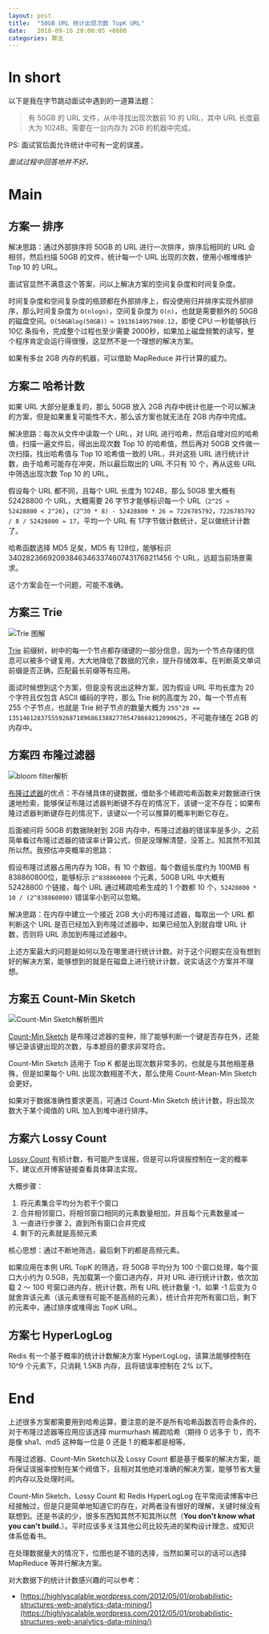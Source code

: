 ```yaml
---
layout: post
title:  "50GB URL 统计出现次数 TopK URL"
date:   2018-09-16 20:00:05 +0800
categories: 算法
---
```


# In short

以下是我在字节跳动面试中遇到的一道算法题：

> 有 50GB 的 URL 文件，从中寻找出现次数前 10 的 URL，其中 URL 长度最大为 1024B，需要在一台内存为 2GB 的机器中完成。

PS: 面试官后面允许统计中可有一定的误差。

*面试过程中回答地并不好。*

# Main

## 方案一 排序

解决思路：通过外部排序将 50GB 的 URL 进行一次排序，排序后相同的 URL 会相邻，然后扫描 50GB 的文件，统计每一个 URL 出现的次数，使用小根堆维护 Top 10 的 URL。

面试官显然不满意这个答案，问以上解决方案的空间复杂度和时间复杂度。

时间复杂度和空间复杂度的瓶颈都在外部排序上，假设使用归并排序实现外部排序，那么时间复杂度为 `O(nlogn)`，空间复杂度为 `O(n)`，也就是需要额外的 50GB 的磁盘空间。`O(50GBlog(50GB)）≈ 1913614957980.12`，即使 CPU 一秒能够执行 10亿 条指令，完成整个过程也至少需要 2000秒，如果加上磁盘频繁的读写，整个程序肯定会运行得很慢，这显然不是一个理想的解决方案。

如果有多台 2GB 内存的机器，可以借助 MapReduce 并行计算的威力。

## 方案二 哈希计数

如果 URL 大部分是重复的，那么 50GB 放入 2GB 内存中统计也是一个可以解决的方案，但是如果重复可能性不大，那么该方案也就无法在 2GB 内存中完成。

解决思路：每次从文件中读取一个 URL，对 URL 进行哈希，然后自增对应的哈希值，扫描一遍文件后，得出出现次数 Top 10 的哈希值，然后再对 50GB 文件做一次扫描，找出哈希值与 Top 10 哈希值一致的 URL，并对这些 URL 进行统计计数，由于哈希可能存在冲突，所以最后取出的 URL 不只有 10 个，再从这些 URL 中筛选出现次数 Top 10 的 URL。

假设每个 URL 都不同，且每个 URL 长度为 1024B，那么 50GB 里大概有 52428800 个 URL，大概需要 26 字节才能够标识每一个 URL（`2^25 < 52428800 < 2^26`），`(2^30 * 8) - 52428800 * 26 = 7226785792`，`7226785792 / 8 / 52428800 ≈ 17`，平均一个 URL 有 17字节做计数统计，足以做统计计数了。

哈希函数选择 MD5 足矣，MD5 有 128位，能够标识 340282366920938463463374607431768211456 个 URL，远超当前场景需求。

这个方案会在一个问题，可能不准确。

## 方案三 Trie

![Trie 图解](../img/400px-Trie_example.svg.png)

[Trie](https://en.wikipedia.org/wiki/Trie) 前缀树，树中的每一个节点都存储键的一部分信息，因为一个节点存储的信息可以被多个键复用，大大地降低了数据的冗余，提升存储效率。在判断英文单词前缀是否正确，匹配最长前缀等有应用。

面试时候想到这个方案，但是没有说出这种方案，因为假设 URL 平均长度为 20 个字符且仅包含 ASCII 编码的字符，那么 Trie 树的高度为 20，每一个节点有 255 个子节点，也就是 Trie 树子节点的数量大概为 `255^20 == 1351461283755592687189686338827705478668212890625`，不可能存储在 2GB 的内存中。

## 方案四 布隆过滤器

![bloom filter解析](../img/649px-Bloom_filter.svg.png)

[布隆过滤器](https://en.wikipedia.org/wiki/Bloom_filter)的优点：不存储具体的键数据，借助多个稀疏哈希函数来对数据进行快速地检索，能够保证布隆过滤器判断键不存在的情况下，该键一定不存在；如果布隆过滤器判断键存在的情况下，该键以一个可以推算的概率判断它存在。

后面被问将 50GB 的数据映射到 2GB 内存中，布隆过滤器的错误率是多少。之前简单看过布隆过滤器的错误率计算公式，但是没理解清楚，没答上。知其然不知其所以然。我预估冲突概率的思路：

假设布隆过滤器占用内存为 1GB，有 10 个数组，每个数组长度约为 100MB 有 838860800位，能够标示 `2^838860800` 个元素，50GB URL 中大概有 52428800 个链接，每个 URL 通过稀疏哈希生成的 1 个数都 10 个，`52428800 * 10 / (2^838860800)` 错误率小到可以忽略。

解决思路：在内存中建立一个接近 2GB 大小的布隆过滤器，每取出一个 URL 都判断这个 URL 是否已经加入到布隆过滤器中，如果已经加入到就自增 URL 计数，否则将 URL 添加到布隆过滤器中。

上述方案最大的问题是如何以及在哪里进行统计计数。对于这个问题实在没有想到好的解决方案，能够想到的就是在磁盘上进行统计计数，说实话这个方案并不理想。

## 方案五 Count-Min Sketch

![Count-Min Sketch解析图片](../img/count-min-sketch.jpg)

[Count-Min Sketch](https://en.wikipedia.org/wiki/Count%E2%80%93min_sketch) 是布隆过滤器的变种，除了能够判断一个键是否存在外，还能够记录该键出现的次数，与本题目的要求非常符合。

Count-Min Sketch 适用于 Top K 都是出现次数非常多的，也就是与其他相差悬殊，但是如果每个 URL 出现次数相差不大，那么使用 Count-Mean-Min Sketch 会更好。

如果对于数据准确性要求更高，可通过 Count-Min Sketch 统计计数，将出现次数大于某个阈值的 URL 加入到堆中进行排序。

## 方案六 Lossy Count

[Lossy Count](https://micvog.com/2015/07/18/frequency-counting-algorithms-over-data-streams/) 有损计数，有可能产生误报，但是可以将误报控制在一定的概率下，建议点开博客链接查看具体算法实现。

大概步骤：

1. 将元素集合平均分为若干个窗口
2. 合并相邻窗口，将相邻窗口相同的元素数量相加，并且每个元素数量减一
3. 一直进行步骤 2，直到所有窗口合并完成
4. 剩下的元素就是高频元素

核心思想：通过不断地筛选，最后剩下的都是高频元素。

如果应用在本例 URL TopK 的筛选，将 50GB 平均分为 100 个窗口处理，每个窗口大小约为 0.5GB，先加载第一个窗口进内存，并对 URL 进行统计计数，依次加载 2 ～ 100 号窗口进内存，统计计数，所有 URL 统计数量 -1，如果 -1 后变为 0 就舍弃该元素（该元素很有可能不是高频的元素），统计合并完所有窗口后，剩下的元素中，通过排序或堆得出 TopK URL。

## 方案七 HyperLogLog

Redis 有一个基于概率的统计计数解决方案 HyperLogLog，该算法能够控制在 10^9 个元素下，只消耗 1.5KB 内存，且将错误率控制在 2% 以下。

# End

上述很多方案都需要用到哈希运算，要注意的是不是所有哈希函数否符合条件的，对于布隆过滤器等应用应该选择 murmurhash 稀疏哈希（期待 0 远多于 1），而不是像 sha1、md5 这种每一位是 0 还是 1 的概率都是相等。

布隆过滤器、Count-Min Sketch以及 Lossy Count 都是基于概率的解决方案，能将保证误报率控制在某个阀值下，且相对其他绝对准确的解决方案，能够节省大量的内存以及处理时间。

Count-Min Sketch、Lossy Count 和 Redis HyperLogLog 在平常阅读博客中已经接触过，但是只是简单地知道它的存在，对两者没有很好的理解，关键时候没有联想到。还是书读的少，很多东西知其然不知其所以然（**You don't know what you can't build.**）。平时应该多关注其他公司比较先进的架构设计理念，成知识体系低看书。

在处理数据量大的情况下，位图也是不错的选择，当然如果可以的话可以选择 MapReduce 等并行解决方案。

对大数据下的统计计数感兴趣的可以参考：

- [https://highlyscalable.wordpress.com/2012/05/01/probabilistic-structures-web-analytics-data-mining/](https://highlyscalable.wordpress.com/2012/05/01/probabilistic-structures-web-analytics-data-mining/)
